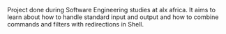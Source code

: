 Project done during Software Engineering studies at alx africa. It aims to learn about how to handle standard input and output and how to combine commands and filters with redirections in Shell.
